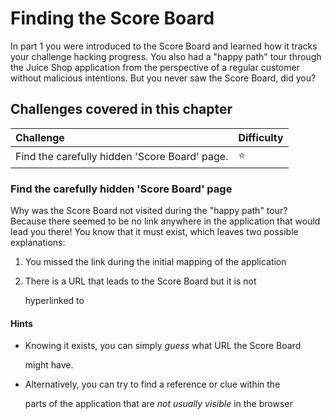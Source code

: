 # Finding the Score Board

In part 1 you were introduced to the Score Board and learned how it tracks your challenge hacking progress. You also had a "happy path" tour through the Juice Shop application from the perspective of a regular customer without malicious intentions. But you never saw the Score Board, did you?

## Challenges covered in this chapter

| Challenge | Difficulty |
| :--- | :--- |
| Find the carefully hidden 'Score Board' page. | :star: |

### Find the carefully hidden 'Score Board' page

Why was the Score Board not visited during the "happy path" tour? Because there seemed to be no link anywhere in the application that would lead you there! You know that it must exist, which leaves two possible explanations:

1. You missed the link during the initial mapping of the application
2. There is a URL that leads to the Score Board but it is not

   hyperlinked to

#### Hints

* Knowing it exists, you can simply _guess_ what URL the Score Board

  might have.

* Alternatively, you can try to find a reference or clue within the

  parts of the application that are _not usually visible_ in the browser

